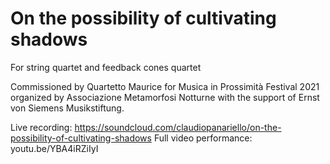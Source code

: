 # On the possibility of cultivating shadows

For string quartet and feedback cones quartet

Commissioned by Quartetto Maurice for Musica in Prossimità Festival 2021 organized by Associazione Metamorfosi Notturne with the support of Ernst von Siemens Musikstiftung.

Live recording: https://soundcloud.com/claudiopanariello/on-the-possibility-of-cultivating-shadows
Full video performance: youtu.be/YBA4iRZiIyI
